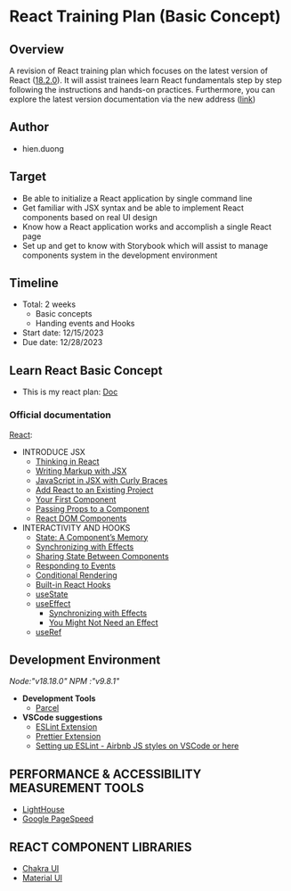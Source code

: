 # React Training Plan (Basic Concept)

## Overview

A revision of React training plan which focuses on the latest version of React ([18.2.0](https://github.com/facebook/react/releases/tag/v18.2.0)). It will assist trainees learn React fundamentals step by step following the instructions and hands-on practices. Furthermore, you can explore the latest version documentation via the new address ([link](https://react.dev/.]))

## Author

* hien.duong

## Target

* Be able to initialize a React application by single command line
* Get familiar with JSX syntax and be able to implement React components based on real UI design
* Know how a React application works and accomplish a single React page
* Set up and get to know with Storybook which will assist to manage components system in the development environment

## Timeline

* Total: 2 weeks
  * Basic concepts
  * Handing events and Hooks
* Start date: 12/15/2023
* Due date:  12/28/2023

## Learn React Basic Concept

* This is my react plan: [Doc](https://docs.google.com/document/d/1FccvCvbxBk1a0DATS9KPbAoABbeDIx4MLeRZ_N536wI/edit)

### Official documentation

[React](https://react.dev/):

* INTRODUCE JSX
  * [Thinking in React](https://react.dev/learn/thinking-in-react)
  * [Writing Markup with JSX](https://react.dev/learn/writing-markup-with-jsx)
  * [JavaScript in JSX with Curly Braces](https://react.dev/learn/javascript-in-jsx-with-curly-braces)
  * [Add React to an Existing Project](https://react.dev/learn/add-react-to-an-existing-project#step-2-render-react-components-anywhere-on-the-page)
  * [Your First Component](https://react.dev/learn/your-first-component)
  * [Passing Props to a Component](https://react.dev/learn/passing-props-to-a-component)
  * [React DOM Components](https://react.dev/reference/react-dom/components)
* INTERACTIVITY AND HOOKS
  * [State: A Component’s Memory](https://react.dev/learn/state-a-components-memory)
  * [Synchronizing with Effects](https://react.dev/learn/synchronizing-with-effects)
  * [Sharing State Between Components](https://react.dev/learn/sharing-state-between-components)
  * [Responding to Events](https://react.dev/learn/responding-to-events)
  * [Conditional Rendering](https://react.dev/learn/conditional-rendering)
  * [Built-in React Hooks](https://react.dev/reference/react)
  * [useState](https://react.dev/reference/react/useState)
  * [useEffect](https://react.dev/reference/react/useEffect)
    * [Synchronizing with Effects](https://react.dev/learn/synchronizing-with-effects)
    * [You Might Not Need an Effect](https://react.dev/learn/you-might-not-need-an-effect)
  * [useRef](https://react.dev/reference/react/useRef)

## Development Environment

*Node:"v18.18.0"*
*NPM :"v9.8.1"*

* __Development Tools__
  * [Parcel](https://parceljs.org/getting-started/webapp)
* __VSCode suggestions__
  * [ESLint Extension](https://marketplace.visualstudio.com/items?itemName=dbaeumer.vscode-eslint)
  * [Prettier Extension](https://marketplace.visualstudio.com/items?itemName=esbenp.prettier-vscode)
  * [Setting up ESLint - Airbnb JS styles on VSCode or here](https://blog.echobind.com/integrating-prettier-eslint-airbnb-style-guide-in-vscode-47f07b5d7d6a)

## PERFORMANCE & ACCESSIBILITY MEASUREMENT TOOLS

* [LightHouse](https://chrome.google.com/webstore/detail/lighthouse/blipmdconlkpinefehnmjammfjpmpbjk)
* [Google PageSpeed](https://pagespeed.web.dev/)

## REACT COMPONENT LIBRARIES

* [Chakra UI](https://chakra-ui.com/)
* [Material UI](https://mui.com/)
